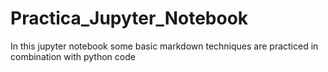 # Practica_Jupyter_Notebook
In this jupyter notebook some basic markdown techniques are practiced in combination with python code
